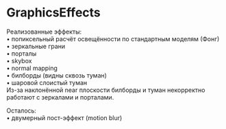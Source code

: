 # GraphicsEffects  
Реализованные эффекты:  
• попиксельный расчёт освещённости по стандартным моделям (Фонг)  
• зеркальные грани  
• порталы  
• skybox  
• normal mapping  
• билборды (видны сквозь туман)  
• шаровой слоистый туман  
Из-за наклонённой near плоскости билборды и туман некорректно работают с зеркалами и порталами.

Осталось:  
• двумерный пост-эффект (motion blur)  
